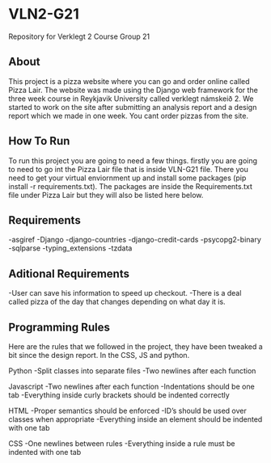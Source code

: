 # VLN2-G21
Repository for Verklegt 2 Course Group 21

## About

This project is a pizza website where you can go and order online called Pizza Lair. The website was made using the Django web framework for the three week course in Reykjavik University called verklegt námskeið 2. We started to work on the site after submitting an analysis report and a design report which we made in one week. You cant order pizzas from the site.

## How To Run

To run this project you are going to need a few things. firstly you are going to need to go int the Pizza Lair file that is inside VLN-G21 file. There you need to get your virtual enviornment up and install some packages (pip install -r requirements.txt).
The packages are inside the Requirements.txt file under Pizza Lair but they will also be listed here below.

## Requirements

-asgiref
-Django
-django-countries
-django-credit-cards
-psycopg2-binary
-sqlparse
-typing_extensions
-tzdata

## Aditional Requirements

-User can save his information to speed up checkout.
-There is a deal called pizza of the day that changes depending on what day it is.



## Programming Rules

Here are the rules that we followed in the project, they have been tweaked a bit since the design report. In the CSS, JS and python.

Python
-Split classes into separate files
-Two newlines after each function

Javascript
-Two newlines after each function
-Indentations should be one tab
-Everything inside curly brackets should be indented correctly

HTML
-Proper semantics should be enforced
-ID’s should be used over classes when appropriate
-Everything inside an element should be indented with one tab

CSS
-One newlines between rules
-Everything inside a rule must be indented with one tab



